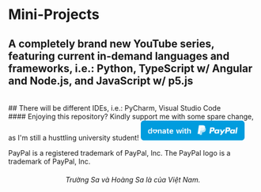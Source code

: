 # Mini-Projects
## A completely brand new YouTube series, featuring current in-demand languages and frameworks, i.e.: Python, TypeScript w/ Angular and Node.js, and JavaScript w/ p5.js 
<br>
## There will be different IDEs, i.e.: PyCharm, Visual Studio Code
<br>
#### Enjoying this repository? Kindly support me with some spare change, as I'm still a husttling university student!
  <a href="https://www.paypal.me/thientran2702"><img src="blue.svg" height="40"></a>  
<p>PayPal is a registered trademark of PayPal, Inc. The PayPal logo is a trademark of PayPal, Inc.</p>

###### <p align="center"> Trường Sa và Hoàng Sa là của Việt Nam.</p>

